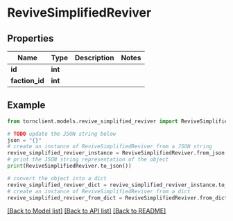 # ReviveSimplifiedReviver


## Properties

Name | Type | Description | Notes
------------ | ------------- | ------------- | -------------
**id** | **int** |  | 
**faction_id** | **int** |  | 

## Example

```python
from tornclient.models.revive_simplified_reviver import ReviveSimplifiedReviver

# TODO update the JSON string below
json = "{}"
# create an instance of ReviveSimplifiedReviver from a JSON string
revive_simplified_reviver_instance = ReviveSimplifiedReviver.from_json(json)
# print the JSON string representation of the object
print(ReviveSimplifiedReviver.to_json())

# convert the object into a dict
revive_simplified_reviver_dict = revive_simplified_reviver_instance.to_dict()
# create an instance of ReviveSimplifiedReviver from a dict
revive_simplified_reviver_from_dict = ReviveSimplifiedReviver.from_dict(revive_simplified_reviver_dict)
```
[[Back to Model list]](../README.md#documentation-for-models) [[Back to API list]](../README.md#documentation-for-api-endpoints) [[Back to README]](../README.md)


